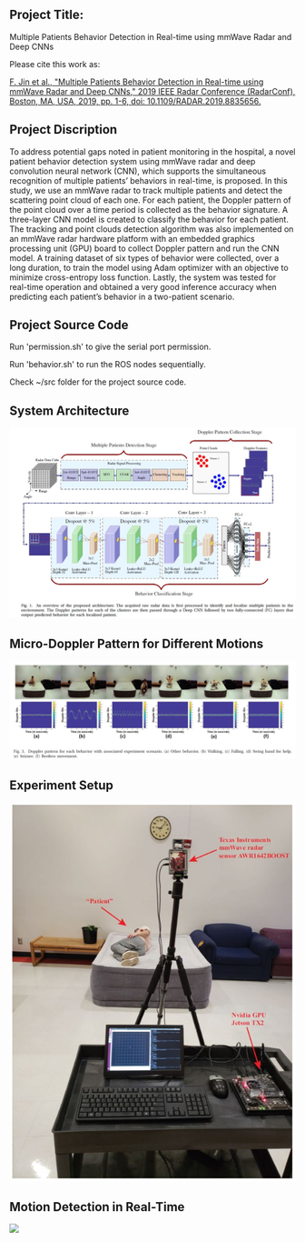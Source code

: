 ## Project Title:
Multiple Patients Behavior Detection in Real-time using mmWave Radar and Deep CNNs

Please cite this work as:

[F. Jin et al., "Multiple Patients Behavior Detection in Real-time using mmWave Radar and Deep CNNs," 2019 IEEE Radar Conference (RadarConf), Boston, MA, USA, 2019, pp. 1-6, doi: 10.1109/RADAR.2019.8835656.](https://ieeexplore.ieee.org/abstract/document/8835656)

## Project Discription
To address potential gaps noted in patient monitoring in the hospital, a novel patient behavior detection system using mmWave radar and deep convolution neural network (CNN), which supports the simultaneous recognition of multiple patients’ behaviors in real-time, is proposed. In this study, we use an mmWave radar to track multiple patients and detect the scattering point cloud of each one. For each patient, the Doppler pattern of the point cloud over a time period is collected as the behavior signature. A three-layer CNN model is created to classify the behavior for each patient. The tracking and point clouds detection algorithm was also implemented on an mmWave radar hardware platform with an embedded graphics processing unit (GPU) board to collect Doppler pattern and run the CNN model. A training dataset of six types of behavior were collected, over a long duration, to train the model using Adam optimizer with an objective to minimize cross-entropy loss function. Lastly, the system was tested for real-time operation and obtained a very good inference accuracy when predicting each patient’s behavior in a two-patient scenario.

## Project Source Code
Run 'permission.sh' to give the serial port permission. 

Run 'behavior.sh' to run the ROS nodes sequentially. 

Check ~/src folder for the project source code. 
 
## System Architecture
![](/misc/system.JPG)

## Micro-Doppler Pattern for Different Motions
![](/misc/microDoppler.JPG)

## Experiment Setup
![](/misc/experiment.jpg)

## Motion Detection in Real-Time
![](/misc/results.gif)
